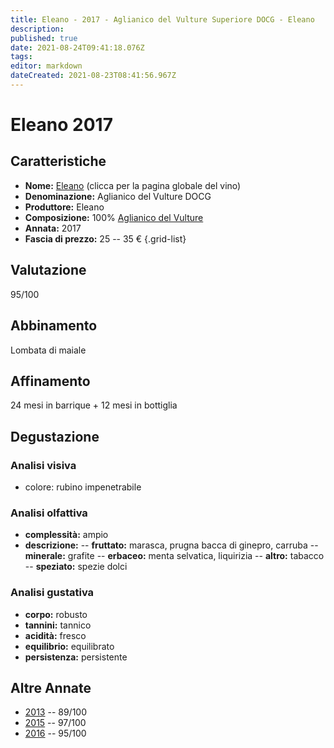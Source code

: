 ```yaml
---
title: Eleano - 2017 - Aglianico del Vulture Superiore DOCG - Eleano
description: 
published: true
date: 2021-08-24T09:41:18.076Z
tags: 
editor: markdown
dateCreated: 2021-08-23T08:41:56.967Z
---
```


# Eleano 2017

## Caratteristiche
- **Nome:** [Eleano](/vini/Italia/Basilicata/Eleano/Eleano/scheda-globale) (clicca per la pagina globale del vino) 
- **Denominazione:** Aglianico del Vulture DOCG 
- **Produttore:** Eleano 
- **Composizione:** 100% [Aglianico del Vulture](/vitigni/bacca-nera/aglianico-del-vulture)
- **Annata:** 2017
- **Fascia di prezzo:** 25 -- 35 €
{.grid-list}

## Valutazione

<span class="valutazione">95/100</span>

## Abbinamento
Lombata di maiale

## Affinamento
24 mesi in barrique + 12 mesi in bottiglia 

## Degustazione

### Analisi visiva
- colore: rubino impenetrabile

### Analisi olfattiva
- **complessità:**  ampio
- **descrizione:** 
-- **fruttato:** marasca, prugna bacca di ginepro, carruba
-- **minerale:** grafite
-- **erbaceo:** menta selvatica, liquirizia
-- **altro:** tabacco
-- **speziato:** spezie dolci

### Analisi gustativa
- **corpo:** robusto
- **tannini:** tannico
- **acidità:** fresco
- **equilibrio:** equilibrato
- **persistenza:** persistente

## Altre Annate
- [2013](/vini/Italia/Basilicata/Eleano/Eleano/2013) -- 89/100
- [2015](/vini/Italia/Basilicata/Eleano/Eleano/2015) -- 97/100
- [2016](/vini/Italia/Basilicata/Eleano/Eleano/2016) -- 95/100